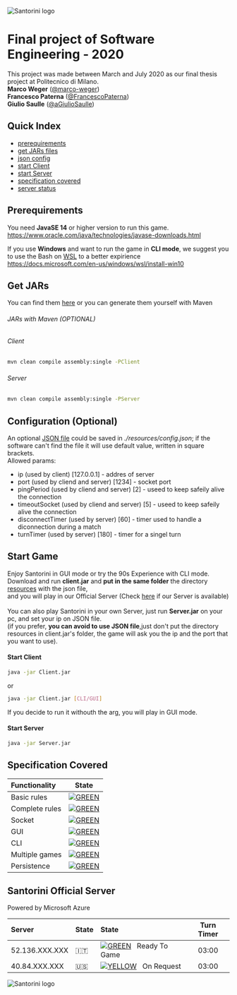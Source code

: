![Santorini logo](https://github.com/marco-weger/ing-sw-2020-weger-paterna-saulle/blob/master/src/main/resources/it.polimi.ingsw/view/gui/img/scene/top.png)

# Final project of Software Engineering - 2020

This project was made between March and July 2020 as our final thesis project at Politecnico di Milano. <br>
 **Marco Weger** ([@marco-weger](https://github.com/marco-weger)) <br>
 **Francesco Paterna** ([@FrancescoPaterna](https://github.com/FrancescoPaterna)) <br>
 **Giulio Saulle** ([@aGiulioSaulle](https://github.com/GiulioSaulle))


## Quick Index
* [prerequirements](#Prerequirements)
* [get JARs files](#Get-JARs)
* [json config](#Configuration)
* [start Client](#Start-Client)
* [start Server](#Start-Server)
* [specification covered](#Specification-Covered)
* [server status](#Santorini-Official-Server)


## Prerequirements

You need **JavaSE 14** or higher version to run this game.    
https://www.oracle.com/java/technologies/javase-downloads.html

If you use **Windows** and want to run the game in **CLI mode**, we suggest you to use the Bash on [WSL](https://en.wikipedia.org/wiki/Windows_Subsystem_for_Linux) to a better expirience
https://docs.microsoft.com/en-us/windows/wsl/install-win10


## Get JARs

You can find them [here](https://github.com/marco-weger/ing-sw-2020-weger-paterna-saulle/tree/master/deliverables/jars) or you can generate them yourself with Maven

###### JARs with Maven (OPTIONAL)
###### Client
```bash
mvn clean compile assembly:single -PClient
```
###### Server
```bash
mvn clean compile assembly:single -PServer
```


## Configuration (Optional)
<!-- Talk about JSON and saved-match -->
An optional [JSON file](resources/config.json) could be saved in *./resources/config.json*; if the software can't find the file it will use default value, written in square brackets.
<br>
Allowed params:
* ip (used by client) [127.0.0.1] - addres of server
* port (used by cliend and server) [1234] - socket port
* pingPeriod (used by cliend and server) [2] - useed to keep safeily alive the connection
* timeoutSocket (used by cliend and server) [5] - useed to keep safeily alive the connection
* disconnectTimer (used by server) [60] - timer used to handle a diconnection during a match
* turnTimer (used by server) [180] - timer for a singel turn

## Start Game
Enjoy Santorini in GUI mode or try the 90s Experience with CLI mode.<br>
Download and run **client.jar** and **put in the same folder** the directory [resources](https://github.com/marco-weger/ing-sw-2020-weger-paterna-saulle/tree/master/deliverables/jars) with the json file,<br> and you will play in our Official Server (Check [here](#Santorini-Official-Server) if our Server is available) <br><br>
You can also play Santorini in your own Server, just run **Server.jar** on your pc, and set your ip on JSON file. <br> (if you prefer, **you can avoid to use JSON file**,just don't put the directory resources in client.jar's folder, the game will ask you the ip and the port that you want to use).


#### Start Client
```bash
java -jar Client.jar
```
or
```bash
java -jar Client.jar [CLI/GUI]
```
If you decide to run it withouth the arg, you will play in GUI mode.
#### Start Server
```bash
java -jar Server.jar
```

<!--

PATHTOJAVAFX is the path to JavaFX 12 (the lib folder!!) and changes depending on where you saved your JavaFX on your PC.

#### Testing persistence and reconnection
When reconnecting, remember to vote for the same map the game was being played on before disconnection!
-->

## Specification Covered
| Functionality | State |
|:-----------------------|:------------------------------------:|
| Basic rules | [![GREEN](https://placehold.it/15/44bb44/44bb44)](#) |
| Complete rules | [![GREEN](https://placehold.it/15/44bb44/44bb44)](#) |
| Socket | [![GREEN](https://placehold.it/15/44bb44/44bb44)](#) |
| GUI | [![GREEN](https://placehold.it/15/44bb44/44bb44)](#) |
| CLI | [![GREEN](https://placehold.it/15/44bb44/44bb44)](#) |
| Multiple games | [![GREEN](https://placehold.it/15/44bb44/44bb44)](#) |
| Persistence | [![GREEN](https://placehold.it/15/44bb44/44bb44)](#) |

<!--
[![RED](https://placehold.it/15/f03c15/f03c15)](#)
[![YELLOW](https://placehold.it/15/ffdd00/ffdd00)](#)
[![GREEN](https://placehold.it/15/44bb44/44bb44)](#)
-->

## Santorini Official Server 
Powered by Microsoft Azure

| Server |State| State | Turn Timer |
|:-------|:-----|:------|:-----:|
| 52.136.XXX.XXX |🇮🇹|[![GREEN](https://placehold.it/15/44bb44/44bb44)](#) &nbsp; Ready To Game| 03:00 |
| 40.84.XXX.XXX |🇺🇸|[![YELLOW](https://placehold.it/15/ffdd00/ffdd00)](#) &nbsp; On Request| 03:00 |


![Santorini logo](https://github.com/marco-weger/ing-sw-2020-weger-paterna-saulle/blob/master/src/main/resources/it.polimi.ingsw/view/gui/img/scene/bottom.png)
